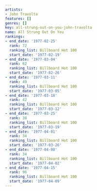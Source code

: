 ```yaml
---
artists:
- John Travolta
features: []
genres: []
key: all-strung-out-on-you-john-travolta
name: All Strung Out On You
rankings:
- end_date: '1977-02-25'
  rank: 72
  ranking_list: Billboard Hot 100
  start_date: '1977-02-19'
- end_date: '1977-03-04'
  rank: 62
  ranking_list: Billboard Hot 100
  start_date: '1977-02-26'
- end_date: '1977-03-11'
  rank: 49
  ranking_list: Billboard Hot 100
  start_date: '1977-03-05'
- end_date: '1977-03-18'
  rank: 42
  ranking_list: Billboard Hot 100
  start_date: '1977-03-12'
- end_date: '1977-03-25'
  rank: 38
  ranking_list: Billboard Hot 100
  start_date: '1977-03-19'
- end_date: '1977-04-01'
  rank: 34
  ranking_list: Billboard Hot 100
  start_date: '1977-03-26'
- end_date: '1977-04-08'
  rank: 34
  ranking_list: Billboard Hot 100
  start_date: '1977-04-02'
- end_date: '1977-04-15'
  rank: 96
  ranking_list: Billboard Hot 100
  start_date: '1977-04-09'
---
```


